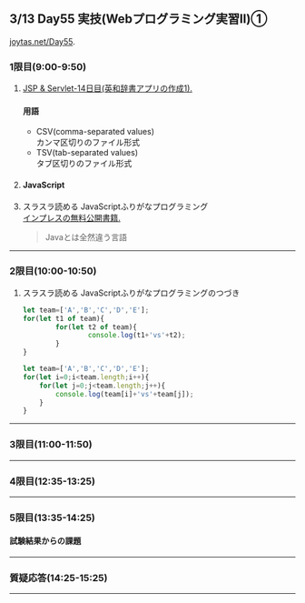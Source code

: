 ## 3/13 Day55 実技(Webプログラミング実習Ⅱ)①
[joytas.net/Day55](https://joytas.net/%e8%a8%93%e7%b7%b4/day55).
### 1限目(9:00-9:50)
1. [JSP & Servlet-14日目(英和辞書アプリの作成1).](https://joytas.net/programming/jspservlet14)
	#### 用語
	- CSV(comma-separated values)  
	カンマ区切りのファイル形式
	- TSV(tab-separated values)  
	タブ区切りのファイル形式
1. #### JavaScript
1. スラスラ読める JavaScriptふりがなプログラミング  
	[インプレスの無料公開書籍.](https://book.impress.co.jp/items/tameshiyomi)
	> Javaとは全然違う言語
---
### 2限目(10:00-10:50)
1. スラスラ読める JavaScriptふりがなプログラミングのつづき
	~~~javascript
	let team=['A','B','C','D','E'];
	for(let t1 of team){
			for(let t2 of team){
					console.log(t1+'vs'+t2);
			}
	}
	~~~
	~~~javascript
	let team=['A','B','C','D','E'];
	for(let i=0;i<team.length;i++){
		for(let j=0;j<team.length;j++){
			console.log(team[i]+'vs'+team[j]);
		}
	}
	~~~
---
### 3限目(11:00-11:50)
---
### 4限目(12:35-13:25)
---
### 5限目(13:35-14:25)
#### 試験結果からの課題
---
### 質疑応答(14:25-15:25)
----
